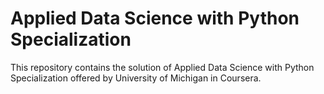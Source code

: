 # Applied Data Science with Python Specialization

This repository contains the solution of Applied Data Science with Python Specialization offered by University of Michigan in Coursera.